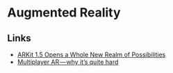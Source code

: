 # Augmented Reality
## Links
- [ARKit 1.5 Opens a Whole New Realm of Possibilities](https://www.macstories.net/ios/arkit-15-opens-a-whole-new-realm-of-possibilities/)
- [Multiplayer AR — why it’s quite hard](https://medium.com/6d-ai/multiplayer-ar-why-its-quite-hard-43efdb378418)